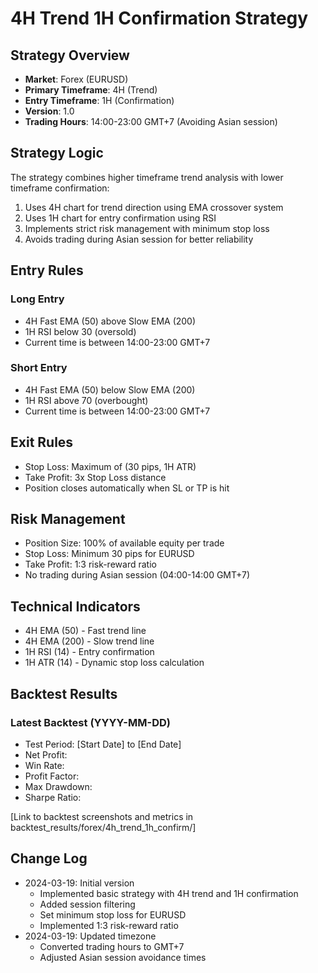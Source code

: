 # 4H Trend 1H Confirmation Strategy

## Strategy Overview
- **Market**: Forex (EURUSD)
- **Primary Timeframe**: 4H (Trend)
- **Entry Timeframe**: 1H (Confirmation)
- **Version**: 1.0
- **Trading Hours**: 14:00-23:00 GMT+7 (Avoiding Asian session)

## Strategy Logic
The strategy combines higher timeframe trend analysis with lower timeframe confirmation:
1. Uses 4H chart for trend direction using EMA crossover system
2. Uses 1H chart for entry confirmation using RSI
3. Implements strict risk management with minimum stop loss
4. Avoids trading during Asian session for better reliability

## Entry Rules
### Long Entry
- 4H Fast EMA (50) above Slow EMA (200)
- 1H RSI below 30 (oversold)
- Current time is between 14:00-23:00 GMT+7

### Short Entry
- 4H Fast EMA (50) below Slow EMA (200)
- 1H RSI above 70 (overbought)
- Current time is between 14:00-23:00 GMT+7

## Exit Rules
- Stop Loss: Maximum of (30 pips, 1H ATR)
- Take Profit: 3x Stop Loss distance
- Position closes automatically when SL or TP is hit

## Risk Management
- Position Size: 100% of available equity per trade
- Stop Loss: Minimum 30 pips for EURUSD
- Take Profit: 1:3 risk-reward ratio
- No trading during Asian session (04:00-14:00 GMT+7)

## Technical Indicators
- 4H EMA (50) - Fast trend line
- 4H EMA (200) - Slow trend line
- 1H RSI (14) - Entry confirmation
- 1H ATR (14) - Dynamic stop loss calculation

## Backtest Results
### Latest Backtest (YYYY-MM-DD)
- Test Period: [Start Date] to [End Date]
- Net Profit:
- Win Rate:
- Profit Factor:
- Max Drawdown:
- Sharpe Ratio:

[Link to backtest screenshots and metrics in backtest_results/forex/4h_trend_1h_confirm/]

## Change Log
- 2024-03-19: Initial version
  - Implemented basic strategy with 4H trend and 1H confirmation
  - Added session filtering
  - Set minimum stop loss for EURUSD
  - Implemented 1:3 risk-reward ratio
- 2024-03-19: Updated timezone
  - Converted trading hours to GMT+7
  - Adjusted Asian session avoidance times 